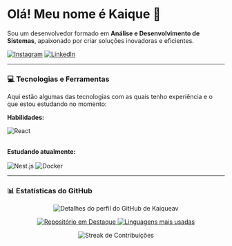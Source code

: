 # Olá! Meu nome é Kaique 👋

Sou um desenvolvedor formado em **Análise e Desenvolvimento de Sistemas**, apaixonado por criar soluções inovadoras e eficientes.

[![Instagram](https://img.shields.io/badge/Instagram-E4405F?style=for-the-badge&logo=instagram&logoColor=white)](https://www.instagram.com/ogkaique/)
[![LinkedIn](https://img.shields.io/badge/LinkedIn-0077B5?style=for-the-badge&logo=linkedin&logoColor=white)](https://www.linkedin.com/in/SEU_LINKEDIN_AQUI/)

---

### 💻 Tecnologias e Ferramentas

Aqui estão algumas das tecnologias com as quais tenho experiência e o que estou estudando no momento:

**Habilidades:**
<div style="display: inline_block">
    <img align="center" alt="React" src="https://img.shields.io/badge/React-20232A?style=for-the-badge&logo=react&logoColor=61DAFB">
</div>

<br>

**Estudando atualmente:**
<div style="display: inline_block">
    <img align="center" alt="Nest.js" src="https://img.shields.io/badge/nestjs-%23E0234E.svg?style=for-the-badge&logo=nestjs&logoColor=white">
    <img align="center" alt="Docker" src="https://img.shields.io/badge/docker-%230db7ed.svg?style=for-the-badge&logo=docker&logoColor=white">
</div>

---

### 📊 Estatísticas do GitHub

<p align="center">
  <img src="https://github-profile-summary-cards.vercel.app/api/cards/profile-details?username=Kaiqueav&theme=gruvbox" alt="Detalhes do perfil do GitHub de Kaiqueav"/>
</p>

<p align="center">
  <a href="https://github.com/Kaiqueav">
    <img src="https://github-readme-stats.vercel.app/api/pin/?username=Kaiqueav&repo=pedeAi&theme=gruvbox&show_owner=true" alt="Repositório em Destaque">
    <img src="https://github-readme-stats.vercel.app/api/top-langs/?username=Kaiqueav&layout=compact&theme=gruvbox&langs_count=6" alt="Linguagens mais usadas">
  </a>
</p>

<p align="center">
  <img src="http://github-readme-streak-stats.herokuapp.com?user=Kaiqueav&theme=gruvbox&hide_border=true" alt="Streak de Contribuições">
</p>
